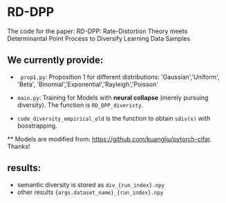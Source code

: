 # RD-DPP
The code for the paper: RD-DPP: Rate-Distortion Theory meets Determinantal Point Process to Diversify Learning Data Samples

## We currently provide:
- ``` prop1.py```: Proposition 1 for different distributions:
'Gaussian','Uniform', 'Beta', 'Binomial','Exponential','Rayleigh','Poisson'

- ```main.py```: Training for Models with **neural collapse** (merely pursuing diversity). The function is ```RD_DPP_diveristy```.
- ```code_diversity_empirical_old``` is the function to obtain ```sdiv(x)``` with boostrapping.




** Models are modified from: https://github.com/kuangliu/pytorch-cifar. Thanks!


## results:
- semantic diversity is stored as  ```div_{run_index}.npy```
- other results ```{args.dataset_name}_{run_index}.npy```
